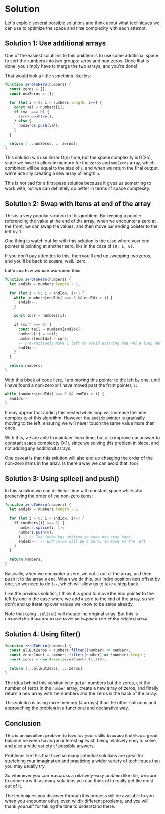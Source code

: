 # Solution

Let's explore several possible solutions and think about what techniques we can use to optimize the space and time complexity with each attempt.

## Solution 1: Use additional arrays

One of the easiest solutions to this problem is to use some additional space to sort the numbers into two groups: zeros and non-zeros. Once that is done, you simply have to merge the two arrays, and you're done!

That would look a little something like this:

```js
function zeroToHero(numbers) {
  const zeros = [];
  const nonZeros = [];

  for (let i = 0; i < numbers.length; i++) {
    const val = numbers[i];
    if (val === 0) {
      zeros.push(val);
    } else {
      nonZeros.push(val);
    }
  }

  return [...nonZeros, ...zeros];
}
```

This solution will use linear O(n) time, but the space complexity is O(2n), since we have to allocate memory for the `zeros` and `nonZeros` array, which combined will be equal to the size of `n`, and when we return the final output, we're actually creating a new array of length `n`.

This is not bad for a first-pass solution because it gives us something to work with, but we can definitely do better in terms of space complexity.

## Solution 2: Swap with items at end of the array

This is a very popular solution to this problem. By keeping a pointer referencing the value at the end of the array, when we encounter a zero at the front, we can swap the values, and then move our ending pointer to the left by 1.

One thing to watch out for with this solution is the case where your end pointer is pointing at another zero, like in the case of `[0, 1, 0]`.

If you don't pay attention to this, then you'll end up swapping two zeros, and you'll be back to square, well...zero.

Let's see how we can overcome this:

```js
function zeroToHero(numbers) {
  let endIdx = numbers.length - 1;

  for (let i = 0; i < endIdx; i++) {
    while (numbers[endIdx] === 0 && endIdx > i) {
      endIdx--;
    }

    const curr = numbers[i];

    if (curr === 0) {
      const tail = numbers[endIdx];
      numbers[i] = tail;
      numbers[endIdx] = curr;
      // Pre-emptively move 1 left to avoid entering the while loop above at least once
      endIdx--;
    }
  }

  return numbers;
}
```

With this block of code here, I am moving this pointer to the left by one, until I have found a non-zero or I have moved past the front pointer, `i`:

```js
while (numbers[endIdx] === 0 && endIdx > i) {
  endIdx--;
}
```

It may appear that adding this nested while loop will increase the time complexity of this algorithm. However, the `endIdx` pointer is gradually moving to the left, ensuring we will never touch the same value more than once.

With this, we are able to maintain linear time, but also improve our answer to constant space complexity O(1), since we solving this problem in place, and not adding any additional arrays.

One caveat is that this solution will also end up changing the order of the non-zero items in the array. Is there a way we can avoid that, too?

## Solution 3: Using splice() and push()

In this solution we can do linear time with constant space while also preserving the order of the non-zero items:

```js
function zeroToHero(numbers) {
  let endIdx = numbers.length - 1;

  for (let i = 0; i < endIdx; i++) {
    if (numbers[i] === 0) {
      numbers.splice(i, 1);
      numbers.push(0);
      i--; // The index has shifted so take one step back
      endIdx--; // End value will be a zero, so move to the left
    }
  }

  return numbers;
}
```

Basically, when we encounter a zero, we cut it out of the array, and then push it to the array's end. When we do this, our index position gets offset by one, so we need to do `i--`, which will allow us to take a step back.

Like the previous solution, I think it is good to move the end pointer to the left by one in the case where we add a zero to the end of the array, so we don't end up iterating over values we know to be zeros already.

Note that using `.splice()` will mutate the original array. But this is unavoidable if we are asked to do an in-place sort of the original array.

## Solution 4: Using filter()

```js
function zeroToHero(numbers) {
  const allButZeros = numbers.filter((number) => number);
  const zerosCount = numbers.filter((number) => !number).length;
  const zeros = new Array(zerosCount).fill(0);
  
  return [...allButZeros, ...zeros]; 
}
```

The idea behind this solution is to get all numbers but the zeros, get the number of zeros in the `number` array, create a new array of zeros, and finally return a new array with the numbers and the zeros in the back of the array.

This solution is using more memory (4 arrays) than the other solutions and approaching the problem in a functional and declarative way.

## Conclusion

This is an excellent problem to level up your skills because it strikes a great balance between having an interesting twist, being relatively easy to solve, and also a wide variety of possible answers.

Problems like this that have so many potential solutions are great for stretching your imagination and practicing a wider variety of techniques that you may usually try.

So whenever you come accross a relatively easy problem like this, be sure to come up with as many solutions you can think of to really get the most out of it.

The techniques you discover through this process will be available to you when you encounter other, even wildly different problems, and you will thank yourself for taking the time to understand these.
